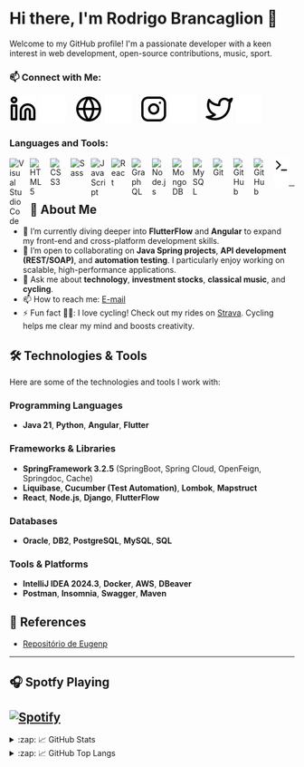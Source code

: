 <!--
**rodrigobrancaglion/rodrigobrancaglion** is a ✨ special ✨ repository because its `README.md` (this file) appears on your GitHub profile.
-->
# Hi there, I'm Rodrigo Brancaglion 👋

Welcome to my GitHub profile! I'm a passionate developer with a keen interest in web development, open-source contributions, music, sport.

### 📫 Connect with Me:

[![linkedin](./img/linkedin-light.svg)](https://www.linkedin.com/in/rodrigobrancaglion#gh-light-mode-only)
[![linkedin](./img/linkedin-dark.svg)](https://www.linkedin.com/in/rodrigobrancaglion#gh-dark-mode-only)
&nbsp;&nbsp;
[![website](./img/globe-light.svg)](https://linktr.ee/rodrigobrancaglion#gh-light-mode-only)
[![website](./img/globe-dark.svg)](https://linktr.ee/rodrigobrancaglion#gh-dark-mode-only)
&nbsp;&nbsp;
[![instagram](./img/instagram-light.svg)](https://instagram.com/rodrigobrancaglion#gh-light-mode-only)
[![instagram](./img/instagram-dark.svg)](https://instagram.com/rodrigobrancaglion#gh-dark-mode-only)
&nbsp;&nbsp;
[![twitter](./img/twitter-light.svg)](https://x.com/r_brancaglion#gh-light-mode-only)
[![twitter](./img/twitter-dark.svg)](https://x.com/r_brancaglion#gh-dark-mode-only)
<!--
&nbsp;&nbsp;
[![youtube](./img/youtube-light.svg)](https://youtube.com/rodrigobrancaglion#gh-light-mode-only)
[![youtube](./img/youtube-dark.svg)](https://youtube.com/rodrigobrancaglion#gh-dark-mode-only)
-->

### Languages and Tools:

[<img align="left" alt="Visual Studio Code" width="26px" src="https://cdn.jsdelivr.net/gh/devicons/devicon/icons/vscode/vscode-original.svg" style="padding-right:10px;" />][webdevplaylist]
[<img align="left" alt="HTML5" width="26px" src="https://cdn.jsdelivr.net/gh/devicons/devicon/icons/html5/html5-original.svg" style="padding-right:10px;" />][webdevplaylist]
[<img align="left" alt="CSS3" width="26px" src="https://cdn.jsdelivr.net/gh/devicons/devicon/icons/css3/css3-original.svg" style="padding-right:10px;" />][cssplaylist]
[<img align="left" alt="Sass" width="26px" src="https://cdn.jsdelivr.net/gh/devicons/devicon/icons/sass/sass-original.svg" style="padding-right:10px;" />][cssplaylist]
[<img align="left" alt="JavaScript" width="26px" src="https://cdn.jsdelivr.net/gh/devicons/devicon/icons/javascript/javascript-original.svg" style="padding-right:10px;" />][jsplaylist]
[<img align="left" alt="React" width="26px" src="https://cdn.jsdelivr.net/gh/devicons/devicon/icons/react/react-original.svg" style="padding-right:10px;" />][reactplaylist]
[<img align="left" alt="GraphQL" width="26px" src="https://cdn.jsdelivr.net/gh/devicons/devicon/icons/graphql/graphql-plain.svg" style="padding-right:10px;" />][webdevplaylist]
[<img align="left" alt="Node.js" width="26px" src="https://cdn.jsdelivr.net/gh/devicons/devicon/icons/nodejs/nodejs-original.svg" style="padding-right:10px;" />][webdevplaylist]
[<img align="left" alt="MongoDB" width="26px" src="https://cdn.jsdelivr.net/gh/devicons/devicon/icons/mongodb/mongodb-original.svg" style="padding-right:10px;" />][webdevplaylist]
[<img align="left" alt="MySQL" width="26px" src="https://cdn.jsdelivr.net/gh/devicons/devicon/icons/mysql/mysql-original.svg" style="padding-right:10px;" />][webdevplaylist]
[<img align="left" alt="Git" width="26px" src="https://cdn.jsdelivr.net/gh/devicons/devicon/icons/git/git-original.svg" style="padding-right:10px;" />][webdevplaylist]
[<img align="left" alt="GitHub" width="26px" src="https://user-images.githubusercontent.com/3369400/139447912-e0f43f33-6d9f-45f8-be46-2df5bbc91289.png" style="padding-right:10px;" />](https://www.youtube.com/playlist?list=PLkwxH9e_vrAJ0WbEsFA9W3I1W-g_BTsbt#gh-dark-mode-only)
[<img align="left" alt="GitHub" width="26px" src="https://user-images.githubusercontent.com/3369400/139448065-39a229ba-4b06-434b-bc67-616e2ed80c8f.png" style="padding-right:10px;" />](https://www.youtube.com/playlist?list=PLkwxH9e_vrAJ0WbEsFA9W3I1W-g_BTsbt#gh-light-mode-only)
[<img align="left" alt="Terminal" width="26px" src="./img/terminal-light.svg" />](https://www.youtube.com/playlist?list=PLkwxH9e_vrAJ0WbEsFA9W3I1W-g_BTsbt#gh-light-mode-only)
[<img align="left" alt="Terminal" width="26px" src="./img/terminal-dark.svg" />](https://www.youtube.com/playlist?list=PLkwxH9e_vrAJ0WbEsFA9W3I1W-g_BTsbt#gh-dark-mode-only)

<br />
<br />

---

## 🚀 About Me

- 🌱 I’m currently diving deeper into **FlutterFlow** and **Angular** to expand my front-end and cross-platform development skills.
- 👯 I’m open to collaborating on **Java Spring projects**, **API development (REST/SOAP)**, and **automation testing**. I particularly enjoy working on scalable, high-performance applications.
- 💬 Ask me about **technology**, **investment stocks**, **classical music**, and **cycling**.
- 📫 How to reach me: [E-mail](mailto:rodrigo.brancaglion@gmail.com)
- ⚡ Fun fact 🚴🏻: I love cycling! Check out my rides on [Strava](https://www.strava.com/athletes/rodrigobrancaglion). Cycling helps me clear my mind and boosts creativity.


## 🛠️ Technologies & Tools

Here are some of the technologies and tools I work with:

### Programming Languages
- **Java 21**, **Python**, **Angular**, **Flutter**

### Frameworks & Libraries
- **SpringFramework 3.2.5** (SpringBoot, Spring Cloud, OpenFeign, Springdoc, Cache)
- **Liquibase**, **Cucumber (Test Automation)**, **Lombok**, **Mapstruct**
- **React**, **Node.js**, **Django**, **FlutterFlow**

### Databases
- **Oracle**, **DB2**, **PostgreSQL**, **MySQL**, **SQL**

### Tools & Platforms
- **IntelliJ IDEA 2024.3**, **Docker**, **AWS**, **DBeaver**
- **Postman**, **Insomnia**, **Swagger**, **Maven**

## 🔗 References

- [Repositório de Eugenp](https://github.com/eugenp/nomedorepositorio)

---

## 🎧 Spotfy Playing

[![Spotify](https://spotify-readme-rodrigobrancaglions.vercel.app/api/spotify-playing?background_color=0d1117&border_color=ffffff)](https://open.spotify.com/user/rodrigo.brancaglion)
---

<details>
    <summary>:zap: 📈 GitHub Stats</summary>
    <img alt="Rodrigo Brancaglion" src="https://github-readme-stats-rodrigo-brancaglions-projects.vercel.app/api?username=rodrigobrancaglion&show_icons=true&theme=github_dark">
</details>

<details>
    <summary>:zap: 📈 GitHub Top Langs</summary>
    <img alt="Rodrigo Brancaglion" src="https://github-readme-stats-rodrigo-brancaglions-projects.vercel.app/api/top-langs/?username=rodrigobrancaglion&theme=github_dark&layout=donut">
</details>

[email]: rodrigo.brancaglion@gmail.com
[website]: https://rodrigobrancaglion.com
[course]: http://vsCodeHero.com
[twitter]: https://twitter.com/r_brancaglion
[youtube]: https://youtube.com/rodrigobrancaglion
[instagram]: https://instagram.com/rodrigobrancaglion
[linkedin]: https://linkedin.com/in/rodrigobrancaglion
[webdevplaylist]: https://www.youtube.com/playlist?list=PLkwxH9e_vrAJ0WbEsFA9W3I1W-g_BTsbt
[jsplaylist]: https://www.youtube.com/playlist?list=PLkwxH9e_vrALRJKu7wfXby3MKeflhTu6B
[cssplaylist]: https://www.youtube.com/playlist?list=PLkwxH9e_vrALSdvZuEh6gqQdmDoDIoqz4
[reactplaylist]: https://www.youtube.com/playlist?list=PLkwxH9e_vrAK4TdffpxKY3QGyHCpxFcQ0